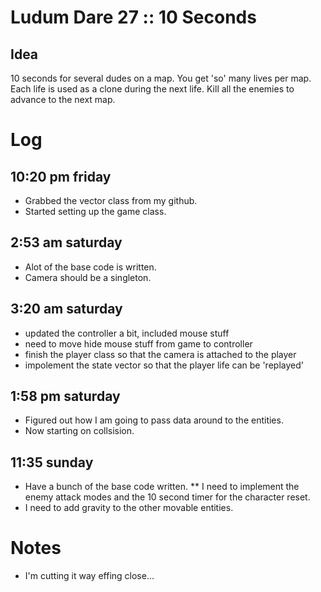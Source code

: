 # Ludum Dare 27 :: 10 Seconds

## Idea

10 seconds for several dudes on a map. You get 'so' many lives per map. Each life is used as a clone during the next life. Kill all the enemies to advance to the next map.

# Log

## 10:20 pm friday
* Grabbed the vector class from my github.
* Started setting up the game class.

## 2:53 am saturday
* Alot of the base code is written.
* Camera should be a singleton.

## 3:20 am saturday
* updated the controller a bit, included mouse stuff
* need to move hide mouse stuff from game to controller
* finish the player class so that the camera is attached to the player
* impolement the state vector so that the player life can be 'replayed'

## 1:58 pm saturday
* Figured out how I am going to pass data around to the entities.
* Now starting on collsision.

## 11:35 sunday
* Have a bunch of the base code written.
** I need to implement the enemy attack modes and the 10 second timer for the character reset.
* I need to add gravity to the other movable entities.


# Notes
* I'm cutting it way effing close...